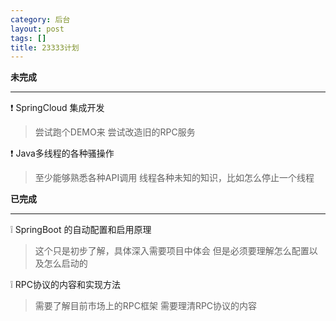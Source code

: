 ```yaml
---
category: 后台
layout: post
tags: []
title: 23333计划
---
```

**未完成**

------------
:exclamation: SpringCloud 集成开发
> 尝试跑个DEMO来
> 尝试改造旧的RPC服务

:exclamation: Java多线程的各种骚操作
> 至少能够熟悉各种API调用
> 线程各种未知的知识，比如怎么停止一个线程

**已完成**

------------

:grey_exclamation: SpringBoot 的自动配置和启用原理
> 这个只是初步了解，具体深入需要项目中体会
> 但是必须要理解怎么配置以及怎么启动的

:grey_exclamation: RPC协议的内容和实现方法
> 需要了解目前市场上的RPC框架
> 需要理清RPC协议的内容

